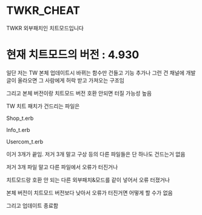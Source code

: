 # TWKR_CHEAT
TWKR 외부패치인 치트모드입니다

현재 치트모드의 버전 : 4.930
=======
일단 저는 TW 본체 업데이트시 바뀌는 함수만 건들고 기능 추가나 그런 건 채널에 개발글이 올라오면 그 사람에게 허락 받고 가져오는 구조임

그리고 본체 버전이랑 치트모드 버전 호환 안되면 터질 가능성 높음

TW 치트 패치가 건드리는 파일은

Shop_t.erb

Info_t.erb

Usercom_t.erb

이거 3개가 끝임. 저거 3개 말고 구상 등의 다른 파일들은 단 하나도 건드는거 없음

저거 3개 파일 말고 다른 파일에서 오류가 터진거나

치트모드랑 호환 안 되는 다른 외부패치&모드를 같이 넣어서 오류 터졌거나

본체 버전이 치트모드 버전보다 낮아서 오류가 터진거면 어떻게 할 수가 없음

그리고 업데이트 종료함
